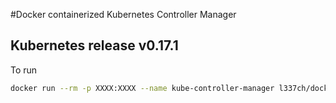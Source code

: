 #Docker containerized Kubernetes Controller Manager

## Kubernetes release v0.17.1
To run

```bash
docker run --rm -p XXXX:XXXX --name kube-controller-manager l337ch/docker-kube-controller-manager /kube-controller-manager [runtime options]
```